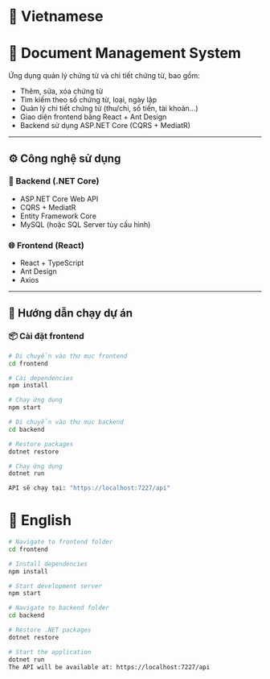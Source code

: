 # 📑 Vietnamese
# 📑 Document Management System

Ứng dụng quản lý chứng từ và chi tiết chứng từ, bao gồm:
- Thêm, sửa, xóa chứng từ
- Tìm kiếm theo số chứng từ, loại, ngày lập
- Quản lý chi tiết chứng từ (thu/chi, số tiền, tài khoản...)
- Giao diện frontend bằng React + Ant Design
- Backend sử dụng ASP.NET Core (CQRS + MediatR)

---

## ⚙️ Công nghệ sử dụng

### 🧠 Backend (.NET Core)
- ASP.NET Core Web API
- CQRS + MediatR
- Entity Framework Core
- MySQL (hoặc SQL Server tùy cấu hình)

### 🌐 Frontend (React)
- React + TypeScript
- Ant Design
- Axios

---

## 🚀 Hướng dẫn chạy dự án

### 📦 Cài đặt frontend

```bash
# Di chuyển vào thư mục frontend
cd frontend

# Cài dependencies
npm install

# Chạy ứng dụng
npm start

# Di chuyển vào thư mục backend
cd backend

# Restore packages
dotnet restore

# Chạy ứng dụng
dotnet run

API sẽ chạy tại: "https://localhost:7227/api"
```

# 📑 English
```bash
# Navigate to frontend folder
cd frontend

# Install dependencies
npm install

# Start development server
npm start

# Navigate to backend folder
cd backend

# Restore .NET packages
dotnet restore

# Start the application
dotnet run
The API will be available at: https://localhost:7227/api

